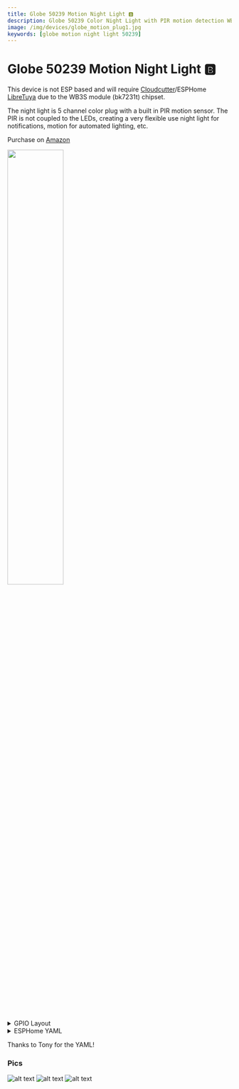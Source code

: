 ```yaml
---
title: Globe 50239 Motion Night Light 🅱️
description: Globe 50239 Color Night Light with PIR motion detection WB3S Chipset 
image: /img/devices/globe_motion_plug1.jpg
keywords: [globe motion night light 50239]
---
```


# Globe 50239 Motion Night Light 🅱️

This device is not ESP based and will require [Cloudcutter](https://github.com/tuya-cloudcutter/tuya-cloudcutter)/ESPHome [LibreTuya](https://docs.libretuya.ml/) due to the WB3S module (bk7231t) chipset.

The night light is 5 channel color plug with a built in PIR motion sensor.  The PIR is not coupled to the LEDs, creating a very flexible use night light for notifications, motion for automated lighting, etc.

Purchase on [Amazon](https://amzn.to/3KC5ajh)  

<img src="/img/devices/globe_motion_plug1.jpg" width="50%" />

<details><summary>GPIO Layout</summary>     
<p>

| GPIO |    Component | Description |
|------ |-------------|-------------|         
|P1	| Button
|P6	| Warm White LEDs
|P8	| Cold White LEDs
|P9	| Red LEDs
|P14	| PIR Motion
|P24 | Green LEDs
|P26 | Blue LEDs
</p></details>

<details><summary>ESPHome YAML</summary>     
<p>

```yaml
substitutions:
  name: globe-motion
  friendly_name: Globe Motion

esphome:
  name: ${name}
  name_add_mac_suffix: true

libretuya:
  board: generic-bk7231t-qfn32-tuya
  framework:
    version: dev

logger:
api:
ota:

wifi:
  ssid: !secret wifi_ssid
  password: !secret wifi_password
  ap:
    ssid: ${name}AP
    password: "ESPNotHome"

captive_portal:

web_server:

text_sensor:
  - platform: template
    name: ${friendly_name} Uptime Human Readable
    id: uptime_human
    icon: mdi:clock-start
  - platform: wifi_info
    ip_address:
      name: ${friendly_name} IP Address
      entity_category: diagnostic

sensor:
  - platform: uptime
    name: ${friendly_name} Uptime Sensor
    id: uptime_sensor
    update_interval: 60s
    on_raw_value:
      then:
        - text_sensor.template.publish:
            id: uptime_human
            state: !lambda |-
              int seconds = round(id(uptime_sensor).raw_state);
              int days = seconds / (24 * 3600);
              seconds = seconds % (24 * 3600);
              int hours = seconds / 3600;
              seconds = seconds % 3600;
              int minutes = seconds /  60;
              seconds = seconds % 60;
              return (
                (days ? to_string(days) + "d " : "") +
                (hours ? to_string(hours) + "h " : "") +
                (minutes ? to_string(minutes) + "m " : "") +
                (to_string(seconds) + "s")
              ).c_str();

binary_sensor:
  - platform: status
    name: ${friendly_name} Status
    entity_category: diagnostic

  - platform: gpio
    name: ${friendly_name} Motion
    pin: P14
    device_class: motion

  - platform: gpio
    name: ${friendly_name} Button
    pin:
      number: P1
      inverted: true

button:
  - platform: restart
    id: restart_button
    name: ${friendly_name} Restart
    entity_category: diagnostic

output:
  - platform: ledc
    id: output_red
    pin: P9
  - platform: ledc
    id: output_green
    pin: P24
  - platform: ledc
    id: output_blue
    pin: P26
  - platform: ledc
    id: output_cold_white
    pin: P8
  - platform: ledc
    id: output_warm_white
    pin: P6

light:
  - platform: rgbww
    name: ${friendly_name}
    id: the_light
    red: output_red
    green: output_green
    blue: output_blue
    cold_white: output_cold_white
    warm_white: output_warm_white
    cold_white_color_temperature: 6500 K
    warm_white_color_temperature: 2700 K
    color_interlock: true
    constant_brightness: true
    effects:
      - random:
      - random:
          name: "Slow Random"
          transition_length: 30s
          update_interval: 30s
      - random:
          name: "Fast Random"
          transition_length: 4s
          update_interval: 5s
```
</p></details>

Thanks to Tony for the YAML!

### Pics
![alt text](/img/devices/globe_motion_plug1.jpg "Globe 50239 Motion Night Light")
![alt text](/img/devices/globe_motion_plug2.webp "Globe 50239 Motion Night Light")
![alt text](/img/devices/globe_motion_plug3.webp "Globe 50239 Motion Night Light")